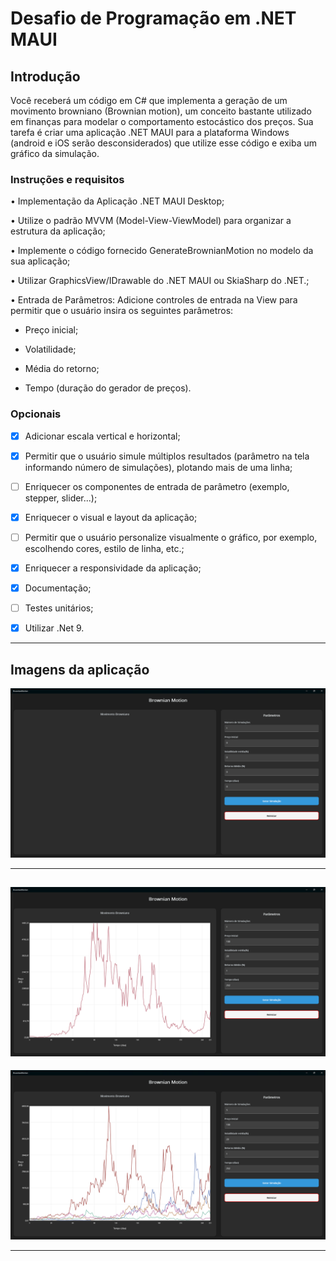 # Desafio de Programação em .NET MAUI

## Introdução

Você receberá um código em C# que implementa a geração de um movimento browniano (Brownian motion), um conceito bastante utilizado em finanças para modelar o comportamento estocástico dos preços. Sua tarefa é criar uma aplicação .NET MAUI para a plataforma Windows (android e iOS serão desconsiderados) que utilize esse código e exiba um gráfico da simulação.

### Instruções e requisitos

• Implementação da Aplicação .NET MAUI Desktop;

• Utilize o padrão MVVM (Model-View-ViewModel) para organizar a estrutura da aplicação;

• Implemente o código fornecido GenerateBrownianMotion no modelo da sua aplicação;

• Utilizar GraphicsView/IDrawable do .NET MAUI ou SkiaSharp do .NET.;

• Entrada de Parâmetros: Adicione controles de entrada na View para permitir que o usuário insira os seguintes parâmetros:
 
- Preço inicial;

- Volatilidade;

- Média do retorno;

- Tempo (duração do gerador de preços).

### Opcionais

- [x] Adicionar escala vertical e horizontal;

- [x] Permitir que o usuário simule múltiplos resultados (parâmetro na tela informando
número de simulações), plotando mais de uma linha;

- [ ] Enriquecer os componentes de entrada de parâmetro (exemplo, stepper, slider...);

- [x] Enriquecer o visual e layout da aplicação;

- [ ] Permitir que o usuário personalize visualmente o gráfico, por exemplo, escolhendo cores, estilo de linha, etc.;

- [x] Enriquecer a responsividade da aplicação;

- [x] Documentação;

- [ ] Testes unitários;

- [x] Utilizar .Net 9.

---

## Imagens da aplicação

![Inicio](docs/assets/Captura%20de%20tela%202025-09-05%20121145.png)

---

![Apenas 1 simulação](docs/assets/Captura%20de%20tela%202025-09-05%20120515.png)
---

![Múltiplas simulações](docs/assets/Captura%20de%20tela%202025-09-05%20120545.png)

---